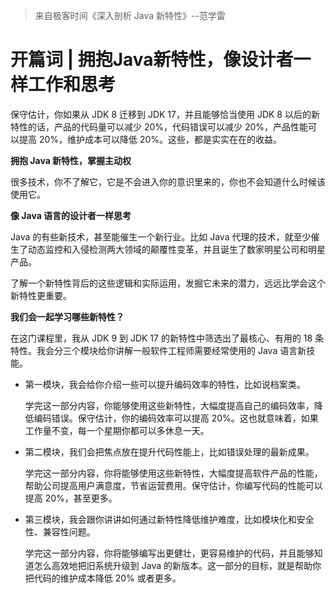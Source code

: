 > 来自极客时间《深入剖析 Java 新特性》--范学雷

# 开篇词 | 拥抱Java新特性，像设计者一样工作和思考

保守估计，你如果从 JDK 8 迁移到 JDK 17，并且能够恰当使用 JDK 8 以后的新特性的话，产品的代码量可以减少 20%，代码错误可以减少 20%，产品性能可以提高 20%，维护成本可以降低 20%。这些，都是实实在在的收益。

**拥抱 Java 新特性，掌握主动权**

很多技术，你不了解它，它是不会进入你的意识里来的，你也不会知道什么时候该使用它。

**像 Java 语言的设计者一样思考**

Java 的有些新技术，甚至能催生一个新行业。比如 Java 代理的技术，就至少催生了动态监控和入侵检测两大领域的颠覆性变革，并且诞生了数家明星公司和明星产品。

了解一个新特性背后的这些逻辑和实际运用，发掘它未来的潜力，远远比学会这个新特性更重要。

**我们会一起学习哪些新特性？**

在这门课程里，我从 JDK 9 到 JDK 17 的新特性中筛选出了最核心、有用的 18 条特性。我会分三个模块给你讲解一般软件工程师需要经常使用的 Java 语言新技能。

- 第一模块，我会给你介绍一些可以提升编码效率的特性，比如说档案类。

  学完这一部分内容，你能够使用这些新特性，大幅度提高自己的编码效率，降低编码错误。保守估计，你的编码效率可以提高 20%。这也就意味着，如果工作量不变，每一个星期你都可以多休息一天。

- 第二模块，我们会把焦点放在提升代码性能上，比如错误处理的最新成果。

  学完这一部分内容，你将能够使用这些新特性，大幅度提高软件产品的性能，帮助公司提高用户满意度，节省运营费用。保守估计，你编写代码的性能可以提高 20%，甚至更多。

- 第三模块，我会跟你讲讲如何通过新特性降低维护难度，比如模块化和安全性、兼容性问题。

  学完这一部分内容，你将能够编写出更健壮，更容易维护的代码，并且能够知道怎么高效地把旧系统升级到 Java 的新版本。这一部分的目标，就是帮助你把代码的维护成本降低 20% 或者更多。



